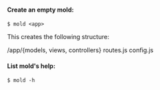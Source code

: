 #### Create an empty mold:
```
$ mold <app> 
```

This creates the following structure:

/app/{models, views, controllers}
routes.js
config.js

#### List mold's help:
```
$ mold -h
```
